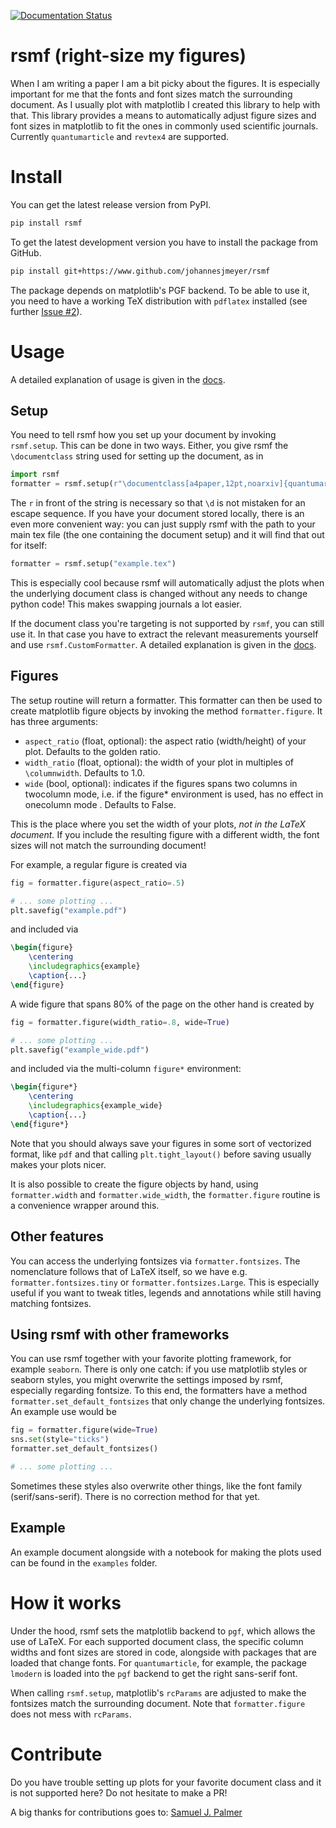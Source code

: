 [![Documentation Status](https://readthedocs.org/projects/rsmf/badge/?version=latest)](https://rsmf.readthedocs.io/en/latest/?badge=latest)

# rsmf (right-size my figures)

When I am writing a paper I am a bit picky about the figures. It is especially important for me that the fonts and font sizes match the surrounding document. As I usually plot with matplotlib I created this library to help with that. This library provides a means to 
automatically adjust figure sizes and font sizes in matplotlib to fit the ones in commonly used scientific journals. Currently `quantumarticle` and `revtex4` are supported. 

# Install

You can get the latest release version from PyPI.
```bash
pip install rsmf
```
To get the latest development version you have to install the package from GitHub.
```bash
pip install git+https://www.github.com/johannesjmeyer/rsmf
```

The package depends on matplotlib's PGF backend. To be able to use it, you need to have a working TeX distribution with `pdflatex` installed (see further [Issue #2](https://github.com/johannesjmeyer/rsmf/issues/2)).

# Usage

A detailed explanation of usage is given in the [docs](https://rsmf.readthedocs.io/en/latest/source/howto.html).

## Setup
You need to tell rsmf how you set up your document by invoking `rsmf.setup`. This can be done in two ways. Either, you give rsmf the `\documentclass` string used for setting up the document, as in
```python
import rsmf
formatter = rsmf.setup(r"\documentclass[a4paper,12pt,noarxiv]{quantumarticle}")
```
The `r` in front of the string is necessary so that `\d` is not mistaken for an escape sequence. If you have your document stored locally, there is an even more convenient way:
you can just supply rsmf with the path to your main tex file (the one containing the document setup) and it will find that out for itself:
```python
formatter = rsmf.setup("example.tex")
```
This is especially cool because rsmf will automatically adjust the plots when the underlying document class is changed without any needs to change python code! This makes swapping journals a lot easier.

If the document class you're targeting is not supported by `rsmf`, you can still use it. In that case you have to extract the relevant measurements yourself and use `rsmf.CustomFormatter`. A detailed explanation is given in the [docs](https://rsmf.readthedocs.io/en/latest/source/howto.html).

## Figures
The setup routine will return a formatter. This formatter can then be used to create matplotlib figure objects by invoking the method `formatter.figure`. It has three arguments:

* `aspect_ratio` (float, optional): the aspect ratio (width/height) of your plot. Defaults to the golden ratio.
* `width_ratio` (float, optional): the width of your plot in multiples of `\columnwidth`. Defaults to 1.0.
* `wide` (bool, optional): indicates if the figures spans two columns in twocolumn mode, 
                i.e. if the figure* environment is used, has no effect in onecolumn mode . Defaults to False.

This is the place where you set the width of your plots, _not in the LaTeX document._ If you include the resulting figure with a different width, the font sizes will not match the surrounding document!

For example, a regular figure is created via
```python
fig = formatter.figure(aspect_ratio=.5)

# ... some plotting ...
plt.savefig("example.pdf")
```
and included via
```tex
\begin{figure}
	\centering
	\includegraphics{example}
	\caption{...}
\end{figure}
```
A wide figure that spans 80% of the page on the other hand is created by
```python
fig = formatter.figure(width_ratio=.8, wide=True)

# ... some plotting ...
plt.savefig("example_wide.pdf")
```
and included via the multi-column `figure*` environment:
```tex
\begin{figure*}
	\centering
	\includegraphics{example_wide}
	\caption{...}
\end{figure*}
```

Note that you should always save your figures in some sort of vectorized format, like `pdf` and that calling `plt.tight_layout()` before saving usually makes your plots nicer.

It is also possible to create the figure objects by hand, using `formatter.width` and `formatter.wide_width`, the `formatter.figure` routine is a convenience wrapper around this.

## Other features
You can access the underlying fontsizes via `formatter.fontsizes`. The nomenclature follows that of LaTeX itself, so we have e.g. `formatter.fontsizes.tiny` or `formatter.fontsizes.Large`.
This is especially useful if you want to tweak titles, legends and annotations while still having matching fontsizes.

## Using rsmf with other frameworks
You can use rsmf together with your favorite plotting framework, for example `seaborn`. There is only one catch: if you use matplotlib styles or seaborn styles, you might overwrite the settings imposed by rsmf, especially regarding fontsize. To this end, the formatters have a method `formatter.set_default_fontsizes` that only change the underlying fontsizes. An example use would be
```python
fig = formatter.figure(wide=True)
sns.set(style="ticks")
formatter.set_default_fontsizes()

# ... some plotting ...
```
Sometimes these styles also overwrite other things, like the font family (serif/sans-serif). There is no correction method for that yet.

## Example
An example document alongside with a notebook for making the plots used can be found in the `examples` folder.

# How it works
Under the hood, rsmf sets the matplotlib backend to `pgf`, which allows the use of LaTeX. For each supported document class, the specific column widths and font sizes are stored in code, alongside with packages that are loaded that change fonts. For `quantumarticle`, for example, the package `lmodern` is loaded into the `pgf` backend to get the right sans-serif font. 

When calling `rsmf.setup`, matplotlib's `rcParams` are adjusted to make the fontsizes match the surrounding document. Note that `formatter.figure` does not mess with `rcParams`.

# Contribute
Do you have trouble setting up plots for your favorite document class and it is not supported here? Do not hesitate to make a PR!

A big thanks for contributions goes to:
[Samuel J. Palmer](https://github.com/sp94)
